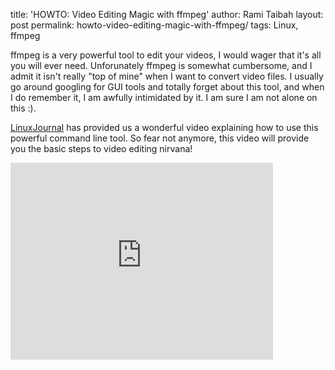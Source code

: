 title: 'HOWTO: Video Editing Magic with ffmpeg'
author: Rami Taibah 
layout: post
permalink: howto-video-editing-magic-with-ffmpeg/
tags: Linux, ffmpeg

ffmpeg is a very powerful tool to edit your videos, I would wager that it's all you will ever need. Unforunately ffmpeg is somewhat cumbersome, and I admit it isn't really "top of mine" when I want to convert video files. I usually go around googling for GUI tools and totally forget about this tool, and when I do remember it, I am awfully intimidated by it. I am sure I am not alone on this :).

[LinuxJournal](http://www.linuxjournal.com/video/linux-howto-video-editing-magic-ffmpeg) has provided us a wonderful video explaining how to use this powerful command line tool. So fear not anymore, this video will provide you the basic steps to video editing nirvana!

<iframe width="420" height="315" src="https://www.youtube.com/embed/ln9YgXt6gxw" frameborder="0" allowfullscreen></iframe>
